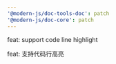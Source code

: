 ```yaml
---
'@modern-js/doc-tools-doc': patch
'@modern-js/doc-core': patch
---
```


feat: support code line highlight

feat: 支持代码行高亮

